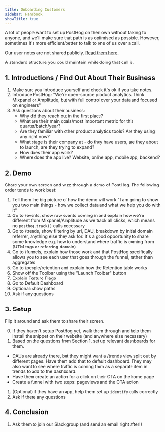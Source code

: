 ```yaml
---
title: Onboarding Customers
sidebar: Handbook
showTitle: true
---
```


A lot of people want to set up PostHog on their own without talking to anyone, and we'll make sure that path is as optimised as possible. However, sometimes it's more efficient/better to talk to one of us over a call. 

Our user notes are not shared publicly. [Read them here](https://docs.google.com/document/d/1gJlsUDrlW7ur8zT5scqRvXZhapm_0JdvKGiw68Iyx9E/edit#heading=h.q9lg9hgl34g2).

A standard structure you could maintain while doing that call is:

## 1. Introductions / Find Out About Their Business

1. Make sure you introduce yourself and check it's ok if you take notes.
1. Introduce PostHog: "We're open-source product analytics. Think Mixpanel or Amplitude, but with full control over your data and focused on engineers"
1. Ask questions about their business:
    - Why did they reach out in the first place?
    - What are their main goals/most important metric for this quarter/batch/year?
    - Are they familiar with other product analytics tools? Are they using any right now?
    - What stage is their company at - do they have users, are they about to launch, are they trying to expand?
    - How does their app work?
    - Where does the app live? Website, online app, mobile app, backend?

## 2. Demo

Share your own screen and wizz through a demo of PostHog. The following order tends to work best:

1. Tell them the big picture of how the demo will work "I am going to show you two main things - how we collect data and what we help you do with it"
1. Go to /events, show raw events coming in and explain how we're different from Mixpanel/Amplitude as we track all clicks, which means no `posthog.track()` calls necessary
1. Go to /trends, show filtering by url, DAU, breakdown by initial domain referrer, anything else they ask for. It's a good opportunity to share some knowledge e.g. how to understand where traffic is coming from (UTM tags or referring domain)
1. Go to /funnels, explain how those work and that PostHog specifically allows you to see each user that goes through the funnel, rather than aggregates
1. Go to /people/retention and explain how the Retention table works
1. Show off the Toolbar using the "Launch Toolbar" button
1. Explain Feature Flags
1. Go to Default Dashboard
1. Optional: show paths
1. Ask if any questions

## 3. Setup

Flip it around and ask them to share their screen.

0. If they haven't setup PostHog yet, walk them through and help them install the snippet on their website (and anywhere else necessary)
1. Based on the questions from Section 1, set up relevant dashboards for them.
  - DAUs are already there, but they might want a /trends view split out by different pages. Have them add that to default dashboard. They may also want to see where traffic is coming from as a separate item in trends to add to the dashboard.
  - Have them create an action for a click on their CTA on the home page
  - Create a funnel with two steps: pageviews and the CTA action 
1. (Optional) if they have an app, help them set up `identify` calls correctly
1. Ask if there any questions

## 4. Conclusion

1. Ask them to join our Slack group (and send an email right after!)
